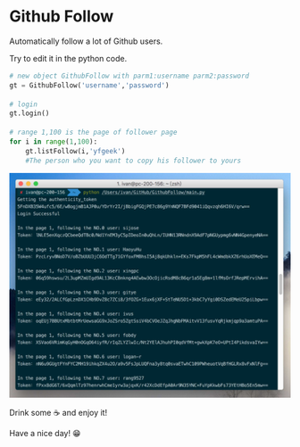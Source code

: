 # Github Follow
Automatically follow a lot of Github users.

Try to edit it in the python code.

```python
# new object GithubFollow with parm1:username parm2:password
gt = GithubFollow('username','password')

# login
gt.login()

# range 1,100 is the page of follower page
for i in range(1,100):
    gt.listFollow(i,'yfgeek')
    #The person who you want to copy his follower to yours

```

![](images/snap.jpg)

Drink some ☕️ and enjoy it!

Have a nice day! 😁
